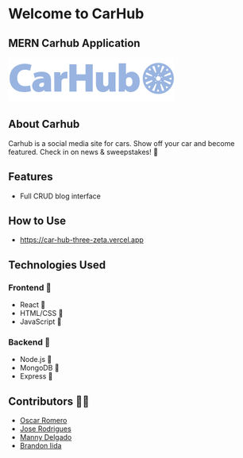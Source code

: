 # Welcome to CarHub
## MERN Carhub Application

![ CarHub Logo](/src/assets/icons/ch-logo.png)


## About Carhub

Carhub is a social media site for cars. 
Show off your car and become featured. 
Check in on news & sweepstakes! :checkered_flag:

## Features

- Full CRUD blog interface

## How to Use

- https://car-hub-three-zeta.vercel.app

## Technologies Used

### Frontend :wrench:
- React :test_tube:
- HTML/CSS :test_tube:
- JavaScript :test_tube:

### Backend :wrench:
- Node.js :test_tube:
- MongoDB :test_tube:
- Express :test_tube:


## Contributors :technologist:
- [Oscar Romero](https://github.com/oromero7153)
- [Jose Rodrigues](https://github.com/jorodrig96)
- [Manny Delgado](https://github.com/MannyGDP)
- [Brandon Iida](https://github.com/oallelsefailo)